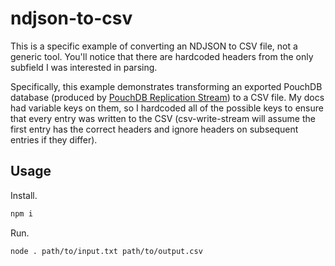 # ndjson-to-csv
This is a specific example of converting an NDJSON to CSV file, not a generic tool. You'll notice that there are hardcoded headers from the only subfield I was interested in parsing.

Specifically, this example demonstrates transforming an exported PouchDB database (produced by [PouchDB Replication Stream](https://github.com/nolanlawson/pouchdb-replication-stream)) to a CSV file. My docs had variable keys on them, so I hardcoded all of the possible keys to ensure that every entry was written to the CSV (csv-write-stream will assume the first entry has the correct headers and ignore headers on subsequent entries if they differ).

## Usage

Install.

```sh
npm i
```

Run.

```sh
node . path/to/input.txt path/to/output.csv
```
